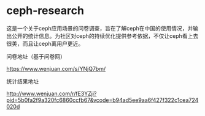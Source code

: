 # ceph-research

这是一个关于ceph应用场景的问卷调查，旨在了解ceph在中国的使用情况，并输出公开的统计信息。为社区对ceph的持续优化提供参考依据，不仅让ceph看上去很美，而且让ceph离用户更近。

问卷地址（基于问卷网）

https://www.wenjuan.com/s/YNjQ7bm/

统计结果地址

http://www.wenjuan.com/r/fE3YZji?pid=5b0fa2f9a320fc6860ccfb67&vcode=b94ad5ee9aa6f427f322c1cea724020d














